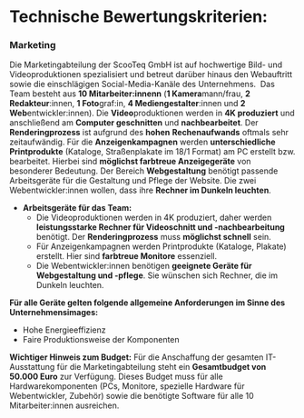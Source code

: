 # Technische Bewertungskriterien:

### **Marketing**

Die Marketingabteilung der ScooTeq GmbH ist auf hochwertige Bild- und Videoproduktionen spezialisiert und betreut darüber hinaus den Webauftritt sowie die einschlägigen Social-Media-Kanäle des Unternehmens.  Das Team besteht aus **10 Mitarbeiter:innenn** (**1 Kamera**mann/frau, **2 Redakteur**:innen, **1 Foto**graf:in, **4 Mediengestalter**:innen und **2 Web**entwickler:innen). Die **Video**produktionen werden in **4K produziert** und anschließend am **Computer geschnitten** und **nachbearbeitet**. Der **Renderingprozess** ist aufgrund des **hohen** **Rechenaufwands** oftmals sehr zeitaufwändig. Für die **Anzeigenkampagnen** werden **unterschiedliche Printprodukte** (Kataloge, Straßenplakate im 18/1 Format) am PC erstellt bzw. bearbeitet. Hierbei sind **möglichst farbtreue Anzeigegeräte** von besonderer Bedeutung. Der Bereich **Webgestaltung** benötigt passende Arbeitsgeräte für die Gestaltung und Pflege der Website. Die zwei Webentwickler:innen wollen, dass ihre **Rechner im Dunkeln leuchten**.


* **Arbeitsgeräte für das Team:**
    * Die Videoproduktionen werden in 4K produziert, daher werden **leistungsstarke Rechner für Videoschnitt und -nachbearbeitung** benötigt. Der **Renderingprozess** muss **möglichst schnell** sein.
    * Für Anzeigenkampagnen werden Printprodukte (Kataloge, Plakate) erstellt. Hier sind **farbtreue Monitore** essenziell.
    * Die Webentwickler:innen benötigen **geeignete Geräte für Webgestaltung und -pflege**. Sie wünschen sich Rechner, die im Dunkeln leuchten.

**Für alle Geräte gelten folgende allgemeine Anforderungen im Sinne des Unternehmensimages:**

* Hohe Energieeffizienz
* Faire Produktionsweise der Komponenten

**Wichtiger Hinweis zum Budget:** Für die Anschaffung der gesamten IT-Ausstattung für die Marketingabteilung steht ein **Gesamtbudget von 50.000 Euro** zur Verfügung. Dieses Budget muss für alle Hardwarekomponenten (PCs, Monitore, spezielle Hardware für Webentwickler, Zubehör) sowie die benötigte Software für alle 10 Mitarbeiter:innen ausreichen.

